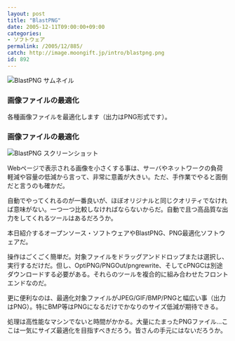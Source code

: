 ```yaml
---
layout: post
title: "BlastPNG"
date: 2005-12-11T09:00:00+09:00
categories:
- ソフトウェア
permalink: /2005/12/885/
catch: http://image.moongift.jp/intro/blastpng.png
id: 892
---
```

 ![BlastPNG サムネイル](http://image.moongift.jp/intro/blastpng.s.png "BlastPNG サムネイル")
  

### 画像ファイルの最適化
  
各種画像ファイルを最適化します（出力はPNG形式です）。  
<!--more-->  

### 画像ファイルの最適化
  

![BlastPNG スクリーンショット](http://image.moongift.jp/intro/blastpng.png "BlastPNG スクリーンショット")

  

Webページで表示される画像を小さくする事は、サーバやネットワークの負荷軽減や容量の低減から言って、非常に意義が大きい。ただ、手作業でやると面倒だと言うのも確かだ。

  

自動でやってくれるのが一番良いが、ほぼオリジナルと同じクオリティでなければ意味がない。一つ一つ比較しなければならないからだ。自動で且つ高品質な出力をしてくれるツールはあるだろうか。

  

本日紹介するオープンソース・ソフトウェアやBlastPNG、PNG最適化ソフトウェアだ。

  

操作はごくごく簡単だ。対象ファイルをドラッグアンドドロップまたは選択し、実行するだけだ。但し、OptiPNG/PNGOut/pngrewrite、そしてcPNGCは別途ダウンロードする必要がある。それらのツールを複合的に組み合わせたフロントエンドなのだ。

  

更に便利なのは、最適化対象ファイルがJPEG/GIF/BMP/PNGと幅広い事（出力はPNG）。特にBMP等はPNGになるだけでかなりのサイズ低減が期待できる。

  

処理は高性能なマシンでないと時間がかかる。大量にたまったPNGファイル…ここは一気にサイズ最適化を目指すべきだろう。皆さんの手元にはないだろうか。

